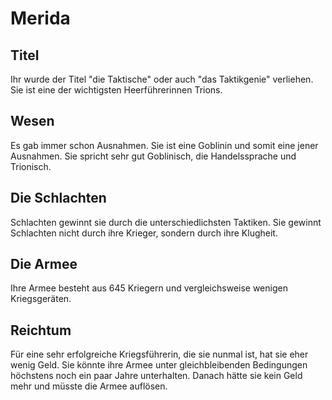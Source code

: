 # Merida

## Titel

Ihr wurde der Titel "die Taktische" oder auch "das Taktikgenie" verliehen. Sie ist eine der wichtigsten Heerführerinnen Trions.

## Wesen

Es gab immer schon Ausnahmen. Sie ist eine Goblinin und somit eine jener Ausnahmen. Sie spricht sehr gut Goblinisch, die Handelssprache und Trionisch.

## Die Schlachten

Schlachten gewinnt sie durch die unterschiedlichsten Taktiken. Sie gewinnt Schlachten nicht durch ihre Krieger, sondern durch ihre Klugheit.

## Die Armee

Ihre Armee besteht aus 645 Kriegern und vergleichsweise wenigen Kriegsgeräten.

## Reichtum

Für eine sehr erfolgreiche Kriegsführerin, die sie nunmal ist, hat sie eher wenig Geld. Sie könnte ihre Armee unter gleichbleibenden Bedingungen höchstens noch ein paar Jahre unterhalten. Danach hätte sie kein Geld mehr und müsste die Armee auflösen.

